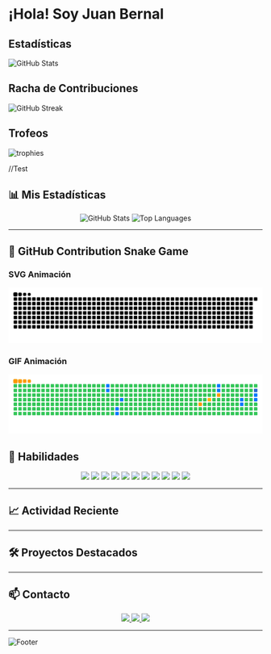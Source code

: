 

# ¡Hola! Soy Juan Bernal

## Estadísticas

![GitHub Stats](https://github-readme-stats.vercel.app/api?username=juanbernal13&theme=radical&show_icons=true)

## Racha de Contribuciones

![GitHub Streak](https://github-readme-streak-stats.herokuapp.com/?user=juanbernal13&theme=radical)

## Trofeos

![trophies](https://github-profile-trophy.vercel.app/?username=juanbernal13&theme=radical)

//Test

## 📊 Mis Estadísticas

<div align="center">
  <img src="https://github-readme-stats.vercel.app/api?username=JuanBernal13&show_icons=true&theme=radical&hide=HTML,CSS" alt="GitHub Stats" />
  <img src="https://github-readme-stats.vercel.app/api/top-langs/?username=JuanBernal13&layout=compact&theme=radical&hide=HTML,CSS" alt="Top Languages" />
</div>

---
## 🐍 GitHub Contribution Snake Game

### SVG Animación
<picture>
  <source media="(prefers-color-scheme: dark)" srcset="dist/github-snake-dark.svg" />
  <source media="(prefers-color-scheme: light)" srcset="dist/github-snake.svg" />
  <img alt="github-snake" src="dist/github-snake.svg" />
</picture>

### GIF Animación
![GitHub Snake Game](dist/github-snake-ocean.gif)


## 🚀 Habilidades

<div align="center">
  <!-- Lenguajes -->
  <img src="https://img.shields.io/badge/Python-3776AB?style=for-the-badge&logo=python&logoColor=white" />
  <img src="https://img.shields.io/badge/JavaScript-F7DF1E?style=for-the-badge&logo=javascript&logoColor=black" />
  <img src="https://img.shields.io/badge/Java-007396?style=for-the-badge&logo=java&logoColor=white" />
  
  <!-- Frameworks -->
  <img src="https://img.shields.io/badge/React-61DAFB?style=for-the-badge&logo=react&logoColor=black" />
  <img src="https://img.shields.io/badge/Node.js-339933?style=for-the-badge&logo=node-dot-js&logoColor=white" />
  <img src="https://img.shields.io/badge/Django-092E20?style=for-the-badge&logo=django&logoColor=white" />
  
  <!-- ML -->
  <img src="https://img.shields.io/badge/TensorFlow-FF6F00?style=for-the-badge&logo=tensorflow&logoColor=white" />
  <img src="https://img.shields.io/badge/Scikit_Learn-F7931E?style=for-the-badge&logo=scikit-learn&logoColor=white" />
  
  <!-- Herramientas -->
  <img src="https://img.shields.io/badge/Git-F05032?style=for-the-badge&logo=git&logoColor=white" />
  <img src="https://img.shields.io/badge/Docker-2496ED?style=for-the-badge&logo=docker&logoColor=white" />
  <img src="https://img.shields.io/badge/AWS-232F3E?style=for-the-badge&logo=amazon-aws&logoColor=white" />
</div>

---

## 📈 Actividad Reciente

---

## 🛠️ Proyectos Destacados


---

## 📫 Contacto

<div align="center">
  <a href="mailto:juan.bernal.2004.gil@gmail.com">
    <img src="https://img.shields.io/badge/Email-D14836?style=for-the-badge&logo=gmail&logoColor=white" />
  </a>
  <a href="https://www.linkedin.com/in/juan-andres-bernal/">
    <img src="https://img.shields.io/badge/LinkedIn-0A66C2?style=for-the-badge&logo=linkedin&logoColor=white" />
  </a>
  <a href="https://github.com/JuanBernal13">
    <img src="https://img.shields.io/badge/GitHub-100000?style=for-the-badge&logo=github&logoColor=white" />
  </a>
</div>

---

![Footer](https://user-images.githubusercontent.com/tu-usuario/footer-image.png)
